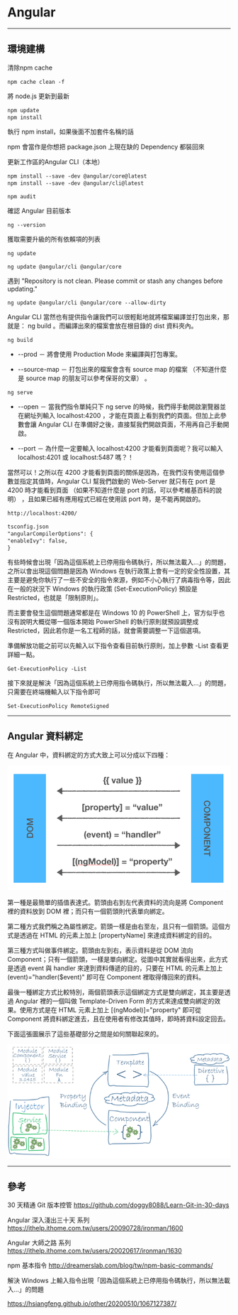 # Angular



---------------------------------------------------------

## 環境建構






清除npm cache

```
npm cache clean -f
```







將 node.js 更新到最新

```
npm update
npm install
```
執行 npm install，如果後面不加套件名稱的話

npm 會當作是你想把 package.json 上現在缺的 Dependency 都裝回來




更新工作區的Angular CLI（本地）

```
npm install --save -dev @angular/core@latest
npm install --save -dev @angular/cli@latest
```

```
npm audit
```




確認 Angular 目前版本

```
ng --version
```

獲取需要升級的所有依賴項的列表

```
ng update
```


```
ng update @angular/cli @angular/core
```


遇到 "Repository is not clean. Please commit or stash any changes before updating."

```
ng update @angular/cli @angular/core --allow-dirty
```



Angular CLI 當然也有提供指令讓我們可以很輕鬆地就將檔案編譯並打包出來，那就是： ng build 。而編譯出來的檔案會放在根目錄的 dist 資料夾內。

```
ng build
```
* --prod － 將會使用 Production Mode 來編譯與打包專案。

* --source-map － 打包出來的檔案會含有 source map 的檔案 （不知道什麼是 source map 的朋友可以參考保哥的文章） 。





```
ng serve
```
* --open － 當我們指令單純只下 ng serve 的時候，我們得手動開啟瀏覽器並在網址列輸入 localhost:4200 ，才能在頁面上看到我們的頁面。但加上此參數會讓 Angular CLI 在準備好之後，直接幫我們開啟頁面，不用再自己手動開啟。

* --port － 為什麼一定要輸入 localhost:4200 才能看到頁面呢？我可以輸入 localhost:4201 或 localhost:5487 嗎？！

當然可以！之所以在 4200 才能看到頁面的關係是因為，在我們沒有使用這個參數並指定其值時，Angular CLI 幫我們啟動的 Web-Server 就只有在 port 是 4200 時才能看到頁面 （如果不知道什麼是 port 的話，可以參考維基百科的說明） ，且如果已經有應用程式已經在使用該 port 時，是不能再開啟的。





```
http://localhost:4200/
```



```
tsconfig.json
"angularCompilerOptions": {
"enableIvy": false,
}
```



有些時候會出現「因為這個系統上已停用指令碼執行，所以無法載入…」的問題，之所以會出現這個問題是因為 Windows 在執行政策上會有一定的安全性設置，其主要是避免你執行了一些不安全的指令來源，例如不小心執行了病毒指令等，因此在一般的狀況下 Windows 的執行政策 (Set-ExecutionPolicy) 預設是 Restricted，也就是「限制原則」。

而主要會發生這個問題通常都是在 Windows 10 的 PowerShell 上，官方似乎也沒有說明大概從哪一個版本開始 PowerShell 的執行原則就預設調整成 Restricted，因此若你是一名工程師的話，就會需要調整一下這個選項。

準備解放功能之前可以先輸入以下指令查看目前執行原則，加上參數 -List 查看更詳細一點。

```
Get-ExecutionPolicy -List
```


接下來就是解決「因為這個系統上已停用指令碼執行，所以無法載入…」的問題，只需要在終端機輸入以下指令即可

```
Set-ExecutionPolicy RemoteSigned
```




---------------------------------------------------------

## Angular 資料綁定



在 Angular 中，資料綁定的方式大致上可以分成以下四種：

![參考https://ithelp.ithome.com.tw/articles/10204430](./figures/20210406095030.png)


第一種是最簡單的插值表達式。箭頭由右到左代表資料的流向是將 Component 裡的資料放到 DOM 裡；而只有一個箭頭則代表單向綁定。

第二種方式我們稱之為屬性綁定。箭頭一樣是由右至左，且只有一個箭頭。這個方式是透過在 HTML 的元素上加上 [propertyName] 來達成資料綁定的目的。

第三種方式叫做事件綁定。箭頭由左到右，表示資料是從 DOM 流向 Component；只有一個箭頭，一樣是單向綁定。從圖中其實就看得出來，此方式是透過 event 與 handler 來達到資料傳遞的目的，只要在 HTML 的元素上加上 (event)="handler($event)" 即可在 Component 裡取得傳回來的資料。

最後一種綁定方式比較特別，兩個箭頭表示這個綁定方式是雙向綁定，其主要是透過 Angular 裡的一個叫做 Template-Driven Form 的方式來達成雙向綁定的效果。使用方式是在 HTML 元素上加上 [(ngModel)]="property" 即可從 Component 將資料綁定進去，且在使用者有修改其值時，即時將資料設定回去。



下面這張圖展示了這些基礎部分之間是如何關聯起來的。

![參考https://angular.tw/guide/architecture](./figures/20210406155830.png)
































































---------------------------------------------------------

## 參考


30 天精通 Git 版本控管
https://github.com/doggy8088/Learn-Git-in-30-days






Angular 深入淺出三十天 系列
https://ithelp.ithome.com.tw/users/20090728/ironman/1600


Angular 大師之路 系列
https://ithelp.ithome.com.tw/users/20020617/ironman/1630


npm 基本指令
http://dreamerslab.com/blog/tw/npm-basic-commands/



解決 Windows 上輸入指令出現「因為這個系統上已停用指令碼執行，所以無法載入...」的問題

https://hsiangfeng.github.io/other/20200510/1067127387/



